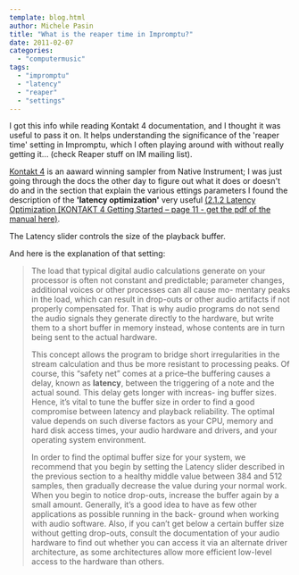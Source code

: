 ```yaml
---
template: blog.html
author: Michele Pasin
title: "What is the reaper time in Impromptu?"
date: 2011-02-07
categories: 
  - "computermusic"
tags: 
  - "impromptu"
  - "latency"
  - "reaper"
  - "settings"
---
```


I got this info while reading Kontakt 4 documentation, and I thought it was useful to pass it on. It helps understanding the significance of the 'reaper time' setting in Impromptu, which I often playing around with without really getting it... (check Reaper stuff on IM mailing list).

[Kontakt 4](https://www.soundonsound.com/reviews/native-instruments-kontakt-4) is an aaward winning sampler from Native Instrument; I was just going through the docs the other day to figure out what it does or doesn't do and in the section that explain the various ettings parameters I found the description of the **'latency optimization'** very useful [(2.1.2 Latency Optimization \[KONTAKT 4 Getting Started – page 11 - get the pdf of the manual here)](https://www.native-instruments.com/fileadmin/ni_media/downloads/manuals/KONTAKT_PLAYER_4_Getting_Started_English.pdf).

The Latency slider controls the size of the playback buffer.

And here is the explanation of that setting:

> The load that typical digital audio calculations generate on your processor is often not constant and predictable; parameter changes, additional voices or other processes can all cause mo- mentary peaks in the load, which can result in drop-outs or other audio artifacts if not properly compensated for. That is why audio programs do not send the audio signals they generate directly to the hardware, but write them to a short buffer in memory instead, whose contents are in turn being sent to the actual hardware. 
> 
> This concept allows the program to bridge short irregularities in the stream calculation and thus be more resistant to processing peaks. Of course, this “safety net” comes at a price–the buffering causes a delay, known as **latency**, between the triggering of a note and the actual sound. This delay gets longer with increas- ing buffer sizes. Hence, it’s vital to tune the buffer size in order to find a good compromise between latency and playback reliability. The optimal value depends on such diverse factors as your CPU, memory and hard disk access times, your audio hardware and drivers, and your operating system environment. 
> 
> In order to find the optimal buffer size for your system, we recommend that you begin by setting the Latency slider described in the previous section to a healthy middle value between 384 and 512 samples, then gradually decrease the value during your normal work. When you begin to notice drop-outs, increase the buffer again by a small amount. Generally, it’s a good idea to have as few other applications as possible running in the back- ground when working with audio software. Also, if you can’t get below a certain buffer size without getting drop-outs, consult the documentation of your audio hardware to find out whether you can access it via an alternate driver architecture, as some architectures allow more efficient low-level access to the hardware than others.
